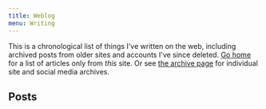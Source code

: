 ```yaml
---
title: Weblog
menu: Writing
---
```


This is a chronological list of things I've written on the web, including archived posts from older sites and accounts I've since deleted. [Go home](/) for a list of articles only from *this* site. Or see [the archive page](/archive) for individual site and social media archives.

## Posts